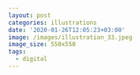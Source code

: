 ```yaml
---
layout: post
categories: illustrations
date: '2020-01-26T12:05:23+03:00'
image: /images/illustration_33.jpeg
image_size: 550x550
tags:
  - digital
---
```

